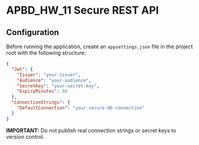 # APBD_HW_11 Secure REST API

## Configuration

Before running the application, create an `appsettings.json` file in the project root with the following structure:

```json
{
  "Jwt": {
    "Issuer": "your-issuer",
    "Audience": "your-audience",
    "SecretKey": "your-secret-key",
    "ExpiryMinutes": 60
  },
  "ConnectionStrings": {
    "DefaultConnection": "your-secure-db-connection"
  }
}
```

**IMPORTANT:** Do not publish real connection strings or secret keys to version control.
